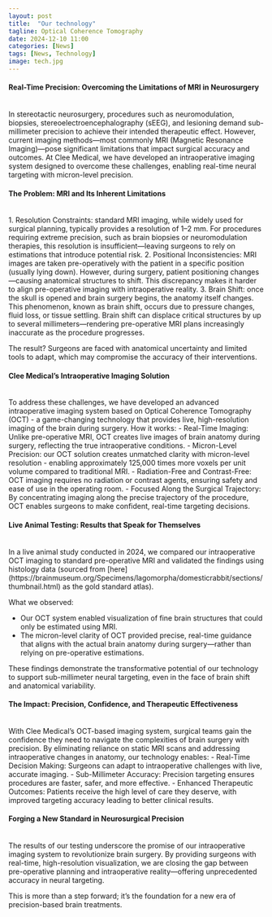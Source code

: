 ```yaml
---
layout: post
title:  "Our technology"
tagline: Optical Coherence Tomography
date: 2024-12-10 11:00
categories: [News]
tags: [News, Technology]
image: tech.jpg
---
```


#### Real-Time Precision: Overcoming the Limitations of MRI in Neurosurgery<br>
<br>
In stereotactic neurosurgery, procedures such as neuromodulation, biopsies, stereoelectroencephalography (sEEG), and lesioning demand sub-millimeter precision to achieve their intended therapeutic effect. However, current imaging methods—most commonly MRI (Magnetic Resonance Imaging)—pose significant limitations that impact surgical accuracy and outcomes.
At Clee Medical, we have developed an intraoperative imaging system designed to overcome these challenges, enabling real-time neural targeting with micron-level precision.

#### The Problem: MRI and Its Inherent Limitations<br>
<br>
1. Resolution Constraints: standard MRI imaging, while widely used for surgical planning, typically provides a resolution of 1–2 mm. For procedures requiring extreme precision, such as brain biopsies or neuromodulation therapies, this resolution is insufficient—leaving surgeons to rely on estimations that introduce potential risk.
2. Positional Inconsistencies: MRI images are taken pre-operatively with the patient in a specific position (usually lying down). However, during surgery, patient positioning changes—causing anatomical structures to shift. This discrepancy makes it harder to align pre-operative imaging with intraoperative reality.
3. Brain Shift: once the skull is opened and brain surgery begins, the anatomy itself changes. This phenomenon, known as brain shift, occurs due to pressure changes, fluid loss, or tissue settling. Brain shift can displace critical structures by up to several millimeters—rendering pre-operative MRI plans increasingly inaccurate as the procedure progresses.

The result? Surgeons are faced with anatomical uncertainty and limited tools to adapt, which may compromise the accuracy of their interventions.

#### Clee Medical’s Intraoperative Imaging Solution<br>
<br>
To address these challenges, we have developed an advanced intraoperative imaging system based on Optical Coherence Tomography (OCT) - a game-changing technology that provides live, high-resolution imaging of the brain during surgery.
How it works:
- Real-Time Imaging: Unlike pre-operative MRI, OCT creates live images of brain anatomy during surgery, reflecting the true intraoperative conditions.
- Micron-Level Precision: our OCT solution creates unmatched clarity with micron-level resolution - enabling approximately 125,000 times more voxels per unit volume compared to traditional MRI.
- Radiation-Free and Contrast-Free: OCT imaging requires no radiation or contrast agents, ensuring safety and ease of use in the operating room.
- Focused Along the Surgical Trajectory: By concentrating imaging along the precise trajectory of the procedure, OCT enables surgeons to make confident, real-time targeting decisions.

#### Live Animal Testing: Results that Speak for Themselves<br>
<br>
In a live animal study conducted in 2024, we compared our intraoperative OCT imaging to standard pre-operative MRI and validated the findings using histology data (sourced from [here](https://brainmuseum.org/Specimens/lagomorpha/domesticrabbit/sections/thumbnail.html) as the gold standard atlas).

What we observed:
- Our OCT system enabled visualization of fine brain structures that could only be estimated using MRI.
- The micron-level clarity of OCT provided precise, real-time guidance that aligns with the actual brain anatomy during surgery—rather than relying on pre-operative estimations.

These findings demonstrate the transformative potential of our technology to support sub-millimeter neural targeting, even in the face of brain shift and anatomical variability.

#### The Impact: Precision, Confidence, and Therapeutic Effectiveness<br>
<br>
With Clee Medical’s OCT-based imaging system, surgical teams gain the confidence they need to navigate the complexities of brain surgery with precision. By eliminating reliance on static MRI scans and addressing intraoperative changes in anatomy, our technology enables:
- Real-Time Decision Making: Surgeons can adapt to intraoperative challenges with live, accurate imaging.
- Sub-Millimeter Accuracy: Precision targeting ensures procedures are faster, safer, and more effective.
- Enhanced Therapeutic Outcomes: Patients receive the high level of care they deserve, with improved targeting accuracy leading to better clinical results.

#### Forging a New Standard in Neurosurgical Precision<br>
<br>
The results of our testing underscore the promise of our intraoperative imaging system to revolutionize brain surgery. By providing surgeons with real-time, high-resolution visualization, we are closing the gap between pre-operative planning and intraoperative reality—offering unprecedented accuracy in neural targeting.

This is more than a step forward; it’s the foundation for a new era of precision-based brain treatments.


